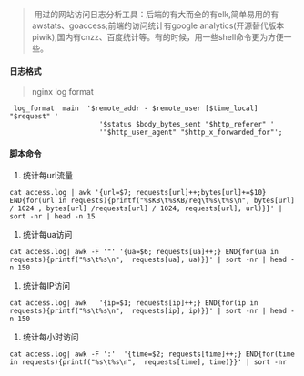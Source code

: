 > 用过的网站访问日志分析工具：后端的有大而全的有elk,简单易用的有awstats、goaccess;前端的访问统计有google analytics(开源替代版本piwik),国内有cnzz、百度统计等。有的时候，用一些shell命令更为方便一些。

#### 日志格式

> nginx log format
```
 log_format  main  '$remote_addr - $remote_user [$time_local] "$request" '
                      '$status $body_bytes_sent "$http_referer" '
                      '"$http_user_agent" "$http_x_forwarded_for"';
```

#### 脚本命令

1. 统计每url流量

```
cat access.log | awk '{url=$7; requests[url]++;bytes[url]+=$10} END{for(url in requests){printf("%sKB\t%sKB/req\t%s\t%s\n", bytes[url] / 1024 , bytes[url] /requests[url] / 1024, requests[url], url)}}' | sort -nr | head -n 15
```

1. 统计每ua访问

```
cat access.log| awk -F '"' '{ua=$6; requests[ua]++;} END{for(ua in requests){printf("%s\t%s\n",  requests[ua], ua)}}' | sort -nr | head -n 150
```

1. 统计每IP访问

```
cat access.log| awk   '{ip=$1; requests[ip]++;} END{for(ip in requests){printf("%s\t%s\n",  requests[ip], ip)}}' | sort -nr | head -n 150
```

1. 统计每小时访问

```
cat access.log| awk -F ':'  '{time=$2; requests[time]++;} END{for(time in requests){printf("%s\t%s\n",  requests[time], time)}}' | sort -nr
```
